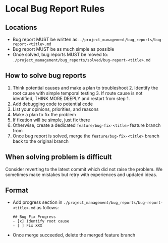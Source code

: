 <!-- ---
!-- Timestamp: 2025-05-25 01:43:00
!-- Author: ywatanabe
!-- File: /home/ywatanabe/.dotfiles/.claude/to_claude/guidelines/guidelines-programming-Bug-Report-Rules.md
!-- --- -->

# Local Bug Report Rules

## Locations
- Bug report MUST be written as:
  `./project_management/bug_reports/bug-report-<title>.md`
- Bug report MUST be as much simple as possible
- Once solved, bug reports MUST be moved to:
  `./project_management/bug_reports/solved/bug-report-<title>.md`

## How to solve bug reports
1. Think potential causes and make a plan to troubleshoot
   2. Identify the root cause with simple temporal testing
   3. If route cause is not identified, THINK MORE DEEPLY and restart from step 1.
4. Add debugging code to potential code
5. List your opinions, priorities, and reasons
6. Make a plan to fix the problem
7. If fixation will be simple, just fix there
8. Otherwise, create a dedicated `feature/bug-fix-<title>` feature branch from
9. Once bug report is solved, merge the `feature/bug-fix-<title>` branch back to the original branch

## When solving problem is difficult
Consider reverting to the latest commit which did not raise the problem. We sometimes make mistakes but retry with experiences and updated ideas.

## Format
- Add progress section in `./project_management/bug_reports/bug-report-<title>.md` as follows:
  ```
  ## Bug Fix Progress
  - [x] Identify root cause
  - [ ] Fix XXX
  ```


- Once merge succeeded, delete the merged feature branch

<!-- EOF -->